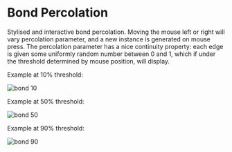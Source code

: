 # Bond Percolation
Stylised and interactive bond percolation. Moving the mouse left or right will vary percolation parameter, and a new instance is generated on mouse press. The percolation parameter has a nice continuity property: each edge is given some uniformly random number between 0 and 1, which if under the threshold determined by mouse position, will display.

Example at 10% threshold:

![bond 10](https://user-images.githubusercontent.com/62266775/180670203-cb8a41d0-ca6f-45ee-8613-f1e73fa8f217.png)

Example at 50% threshold:

![bond 50](https://user-images.githubusercontent.com/62266775/180670215-c7ee06f0-72ba-428d-8dcf-a6b6f735d34b.png)

Example at 90% threshold:

![bond 90](https://user-images.githubusercontent.com/62266775/180670219-3f2471d9-7fa5-419e-ae00-5123a236b0d1.png)
